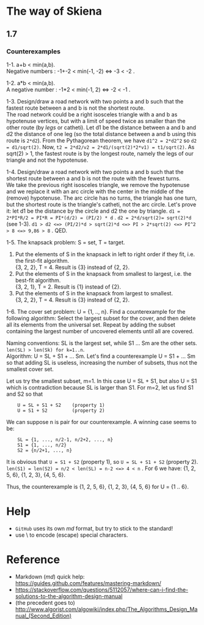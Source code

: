 # The way of Skiena

## 1.7

### Counterexamples 

1-1. a+b < min(a,b).    
        Negative numbers : -1+-2 < min(-1, -2) <=> -3 < -2 .

1-2. a\*b < min(a,b).    
        A negative number : -1\*2 < min(-1, 2) <=> -2 < -1 .
        
1-3. Design/draw a road network with two points a and b such that the fastest route between a and b is not the shortest route.    
        The road network could be a right isosceles triangle with a and b as hypotenuse vertices, but with a limit of speed twice as smaller than the other route (by *legs* or catheti). Let d1 be the distance between a and b and d2 the distance of one leg (so the total distance between a and b using this route is `2*d2`). From the Pythagorean theorem, we have `d1^2 = 2*d2^2` so `d2 = d1/sqrt(2)`. Now, `t2 = 2*d2/v2 = 2*d1/(sqrt(2)*2*v1) = t1/sqrt(2)`. As sqrt(2) > 1, the fastest route is by the longest route, namely the legs of our triangle and not the hypotenuse.

1-4. Design/draw a road network with two points a and b such that the shortest route between a and b is not the route with the fewest turns.    
        We take the previous right isosceles triangle, we remove the hypotenuse and we replace it with an arc circle with the center in the middle of the (remove) hypotenuse. The arc circle has no turns, the triangle has one turn, but the shortest route is the triangle's catheti, not the arc circle. Let's prove it: let d1 be the distance by the circle and d2 the one by triangle. `d1 = 2*PI*R/2 = PI*R = PI*(d/2) = (PI/2) * d` . `d2 = 2*d/sqrt(2)= sqrt(2)*d` (see 1-3). `d1 > d2 <=> (PI/2)*d > sqrt(2)*d <=> PI > 2*sqrt(2) <=> PI^2 > 8 <=> 9,86 > 8` . QED.

1-5. The knapsack problem: S = set, T = target.    
1. Put the elements of S in the knapsack in left to right order if they fit, i.e. the first-fit algorithm.    
        {3, 2, 2}, T = 4. Result is {3} instead of {2, 2}.
2. Put the elements of S in the knapsack from smallest to largest, i.e. the best-fit algorithm.    
        {3, 2, 1}, T = 2. Result is {1} instead of {2}.
3. Put the elements of S in the knapsack from largest to smallest.    
        {3, 2, 2}, T = 4. Result is {3} instead of {2, 2}.

1-6. The cover set problem: U = {1, .., n}. Find a counterexample for the following algorithm: Select the largest subset for the cover, and then delete all its elements from the universal set. Repeat by adding the subset containing the largest number of uncovered elements until all are covered.

Naming conventions: SL is the largest set, while S1 ... Sm are the other sets. `len(SL) > len(Sk) for k=1..n`.   
Algorithm: U = SL + S1 + ... Sm. Let's find a counterexample U = S1 + ... Sm so that adding SL is useless, increasing the number of subsets, thus not the smallest cover set.

Let us try the smallest subset, m=1. In this case U = SL + S1, but also U = S1 which is contradiction because SL is larger than S1.
For m=2, let us find S1 and S2 so that

        U = SL + S1 + S2    (property 1)
        U = S1 + S2         (property 2)

We can suppose n is pair for our counterexample.
A winning case seems to be:

        SL = {1, ..., n/2-1, n/2+2, ..., n}
        S1 = {1, ..., n/2}
        S2 = {n/2+1, ..., n}

It is obvious that `U = S1 + S2` (property 1), so `U = SL + S1 + S2` (property 2). `len(S1) = len(S2) = n/2 < len(SL) = n-2 <=> 4 < n` . For 6 we have: {1, 2, 5, 6}, {1, 2, 3}, {4, 5, 6}.

Thus, the counterexample is {1, 2, 5, 6}, {1, 2, 3}, {4, 5, 6} for U = {1 .. 6}.
 
# Help
- `GitHub` uses its own *md* format, but try to stick to the standard!
- use \\ to encode (escape) special characters.

# Reference
- Markdown (*md*) quick help: https://guides.github.com/features/mastering-markdown/
- https://stackoverflow.com/questions/5112057/where-can-i-find-the-solutions-to-the-algorithm-design-manual
- (the precedent goes to) http://www.algorist.com/algowiki/index.php/The_Algorithms_Design_Manual_(Second_Edition)
